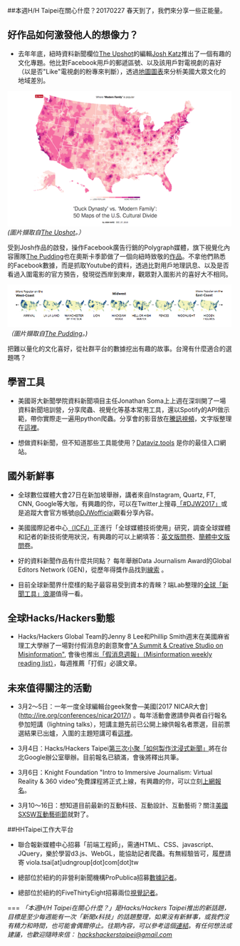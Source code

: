 ##本週H/H Taipei在關心什麼？20170227
春天到了，我們來分享一些正能量。

## 好作品如何激發他人的想像力？

- 去年年底，紐時資料新聞欄位[The Upshot](https://www.nytimes.com/section/upshot)的編輯[Josh Katz](https://twitter.com/jshkatz?lang=en)推出了一個有趣的文化專題。他比對Facebook用戶的郵遞區號、以及該用戶對電視劇的喜好（以是否"Like"電視劇的粉專來判斷），透過[地圖圖表](https://www.nytimes.com/interactive/2016/12/26/upshot/duck-dynasty-vs-modern-family-television-maps.html)來分析美國大眾文化的地域差別。 

 ![電視劇的喜好分布](/img/2017/drama-divided.png?raw=true "drama divided.")
 *(圖片擷取自[The Upshot](https://www.nytimes.com/interactive/2016/12/26/upshot/duck-dynasty-vs-modern-family-television-maps.html)。）*
 
 
 受到Josh作品的啟發，操作Facebook廣告行銷的Polygraph媒體，旗下視覺化內容團隊[The Pudding](https://pudding.cool/)也在奧斯卡季節做了一個向紐時致敬的[作品](https://pudding.cool/2017/02/oscars_so_mapped/index.html)。不拿他們熟悉的Facebook數據，而是抓取Youtube的資料，透過比對用戶地理訊息、以及是否看過入圍電影的官方預告，發現從西岸到東岸，觀眾對入圍影片的喜好大不相同。

 ![奧斯卡提名影片的喜好分布](/img/2017/geography-of-nominees.png?raw=true "geography of oscar nominees.")
 *（圖片擷取自[The Pudding](https://pudding.cool/2017/02/oscars_so_mapped/index.html)。)*
 
 
 把難以量化的文化喜好，從社群平台的數據挖出有趣的故事。台灣有什麼適合的選題嗎？

## 學習工具 

- 美國哥大新聞學院資料新聞項目主任Jonathan Soma上上週在深圳開了一場資料新聞培訓營，分享爬蟲、視覺化等基本常用工具，還以Spotify的API做示範，帶你實際走一遍用python爬蟲。分享會的影音放在[騰訊視頻](https://v.qq.com/x/page/d0022ynmll8.html)，文字版整理在[這裡](https://goo.gl/o94AEW)。

- 想做資料新聞，但不知道那些工具能使用？[Dataviz.tools](http://dataviz.tools/) 是你的最佳入口網站。
 
## 國外新鮮事

- 全球數位媒體大會27日在新加坡舉辦，講者來自Instagram, Quartz, FT, CNN, Google等大咖，有興趣的你，可以在Twitter上搜尋[「#DJW2017」](https://twitter.com/hashtag/DJW2017?src=hash)或是追蹤大會官方帳號[@DJWofficial](https://twitter.com/DJWofficial)觀看分享內容。

- 美國國際記者中心[（ICFJ）](http://www.icfj.org/)正進行「全球媒體技術使用」研究，調查全球媒體和記者的新技術使用狀況，有興趣的可以上網填答：[英文版問卷](https://goo.gl/NCveAD)、[簡體中文版問卷](https://goo.gl/PHUPp1)。

- 好的資料新聞作品有什麼共同點？ 每年舉辦Data Journalism Award的Global Editors Network (GEN)，從歷年得獎作品找到[線索](http://datadrivenjournalism.net/news_and_analysis/what_makes_a_winning_data_story?utm_source=API+Need+to+Know+newsletter&utm_campaign=a2deb598b0-EMAIL_CAMPAIGN_2017_02_21&utm_medium=email&utm_term=0_e3bf78af04-a2deb598b0-38065925) 。

- 目前全球新聞界什麼樣的點子最容易受到資本的青睞？端Lab整理的[全球「新聞工具」浪潮](https://www.facebook.com/initiumlab/posts/2238898216336255)值得一看。


## 全球Hacks/Hackers動態

- Hacks/Hackers Global Team的Jenny 8 Lee和Phillip Smith週末在美國麻省理工大學辦了一場對付假消息的創意聚會["A Summit & Creative Studio on Misinformation"](http://www.misinfocon.com/), 會後也推出[「假消息週報」（Misinformation weekly reading list）](https://medium.com/misinfocon/)，每週推薦「打假」必讀文章。


## 未來值得關注的活動

- 3月2～5日：一年一度全球編輯台geek聚會—美國[2017 NICAR大會] (http://ire.org/conferences/nicar2017/) 。每年活動會邀請參與者自行報名參加短講（lightning talks），短講主題先前已公開上線供報名者票選，目前票選結果已出爐，入圍的主題短講可看[這裡](http://lightningtalks.ire.org/)。

- 3月4日：Hacks/Hackers Taipei[第三次小聚「如何製作沈浸式新聞」](http://hackshackers.taipei)將在台北Google辦公室舉辦。目前報名已額滿，會後將釋出共筆。

- 3月6日：Knight Foundation "Intro to Immersive Journalism: Virtual Reality & 360 video"免費課程將正式上線，有興趣的你，可以立刻[上網報名](http://journalismcourses.org/VR36017.html)。

- 3月10～16日：想知道目前最新的互動科技、互動設計、互動藝術？關注[美國SXSW互動藝術節](https://www.sxsw.com/festivals/interactive/)就對了。


##HHTaipei工作大平台 
- 聯合報新媒體中心招募「前端工程師」，需通HTML、CSS、javascript、JQuery，樂於學習d3.js、WebGL，能協助記者爬蟲。有無經驗皆可，履歷請寄 viola.tsai[at]udngroup[dot]com[dot]tw

- 總部位於紐約的非營利新聞機構ProPublica招募[數據記者](https://www.propublica.org/atpropublica/item/propublica-is-hiring-a-data-reporter-for-propublica-illinois)。

- 總部位於紐約的FiveThirtyEight招募兩位[視覺記者](https://jobs.disneycareers.com/job/new-york/visual-journalist-web-developer-ii-fivethirtyeight/391/4002773)。

===
*「本週H/H Taipei在關心什麼？」是Hacks/Hackers Taipei推出的新話題，目標是至少每週能有一次「新聞x科技」的話題整理，如果沒有新鮮事，或我們沒有精力和時間，也可能會偶爾停止。往期內容，可以參考這個[連結](https://github.com/hackshackerstaipei/newsletter)。有任何想法或建議，也歡迎隨時來信： <hackshackerstaipei@gmail.com>*
